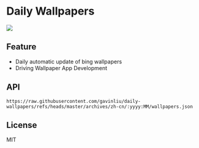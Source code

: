 # Daily Wallpapers
  
![](https://www.bing.com/th?id=OHR.BulgariaRocks_ZH-CN0234903972_UHD.jpg)

## Feature

- Daily automatic update of bing wallpapers
- Driving Wallpaper App Development

## API

```
https://raw.githubusercontent.com/gavinliu/daily-wallpapers/refs/heads/master/archives/zh-cn/:yyyy:MM/wallpapers.json
```

## License

MIT
  